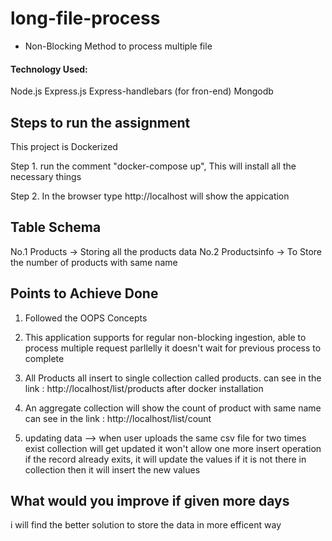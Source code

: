 # long-file-process
- Non-Blocking Method to process multiple file
#### Technology Used:

Node.js
Express.js
Express-handlebars (for fron-end)
Mongodb

## Steps to run the assignment

This project is Dockerized 

Step 1. run the comment "docker-compose up", This will install all the necessary things

Step 2. In the browser type http://localhost will show the appication

## Table Schema

No.1 Products -> Storing all the products data
No.2 Productsinfo -> To Store the number of products with same name

## Points to Achieve Done 

1. Followed the OOPS Concepts

2. This application supports for regular non-blocking ingestion, able to process multiple request parllelly it doesn't wait for previous process to complete

3. All Products all insert to single collection called products. can see in the 
link : http://localhost/list/products after docker installation

4. An aggregate collection will show the count of product with same name can see in the
link : http://localhost/list/count

5. updating data --> when user uploads the same csv file for two times exist collection will get updated it won't allow one more insert operation if the record already exits, it will update the values if it is not there in collection then it will insert the new values

## What would you improve if given more days
i will find the better solution to store the data in more efficent way

